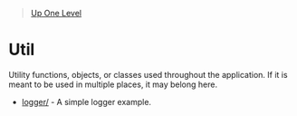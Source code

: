> [Up One Level](../readme.md)

# Util

Utility functions, objects, or classes used throughout the application. If it is meant to be used in multiple places, it may belong here.

- [logger/](logger/readme.md) - A simple logger example.